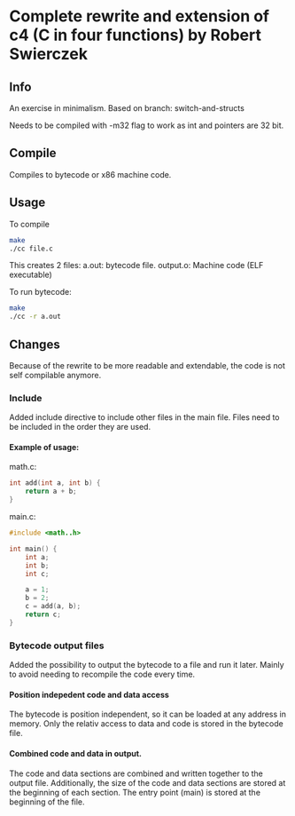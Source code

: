 # Complete rewrite and extension of c4 (C in four functions) by Robert Swierczek

## Info
An exercise in minimalism.
Based on branch: switch-and-structs

Needs to be compiled with -m32 flag to work as int and pointers are 32 bit.

## Compile

Compiles to bytecode or x86 machine code. 

## Usage
To compile 
```bash
make
./cc file.c
```
This creates 2  files:
a.out: bytecode file.
output.o: Machine code (ELF executable)

To run bytecode:
```bash
make
./cc -r a.out
```

## Changes
Because of the rewrite to be more readable and extendable, the code is not self compilable anymore.

### Include
Added include directive to include other files in the main file.
Files need to be included in the order they are used.

#### Example of usage:

math.c:
```c
int add(int a, int b) {
    return a + b;
}
```

main.c:
```c
#include <math..h>

int main() {
    int a;
    int b;
    int c;

    a = 1;
    b = 2;
    c = add(a, b);
    return c;
}
```

### Bytecode output files
Added the possibility to output the bytecode to a file and run it later.
Mainly to avoid needing to recompile the code every time.

#### Position indepedent code and data access
The bytecode is position independent, so it can be loaded at any address in memory.
Only the relativ access to data and code is stored in the bytecode file.

#### Combined code and data in output.
The code and data sections are combined and written together to the output file.
Additionally, the size of the code and data sections are stored at the beginning of each section.
The entry point (main) is stored at the beginning of the file.